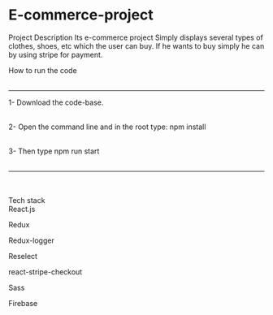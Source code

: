 # E-commerce-project
Project Description
Its e-commerce project Simply displays several types of clothes, shoes, etc which the user can buy. If he wants to buy simply he can by using stripe for payment.

How to run the code <br><br> <hr>
1- Download the code-base.<br><br>

2- Open the command line and in the root type: npm install<br><br>

3- Then type npm run start<br><br>
<hr> <br><br>
Tech stack<br>
React.js<br>

Redux<br>

Redux-logger<br>

Reselect<br>

react-stripe-checkout<br>

Sass<br>

Firebase<br>
